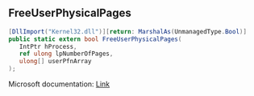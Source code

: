 ## FreeUserPhysicalPages

```csharp
[DllImport("Kernel32.dll")][return: MarshalAs(UnmanagedType.Bool)]
public static extern bool FreeUserPhysicalPages(
   IntPtr hProcess,
   ref ulong lpNumberOfPages,
   ulong[] userPfnArray
);
```

Microsoft documentation: [Link](https://docs.microsoft.com/en-us/windows/win32/api/memoryapi/nf-memoryapi-freeuserphysicalpages)
